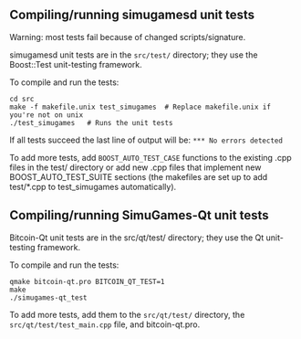 Compiling/running simugamesd unit tests
------------------------------------

Warning: most tests fail because of changed scripts/signature.

simugamesd unit tests are in the `src/test/` directory; they
use the Boost::Test unit-testing framework.

To compile and run the tests:

	cd src
	make -f makefile.unix test_simugames  # Replace makefile.unix if you're not on unix
	./test_simugames   # Runs the unit tests

If all tests succeed the last line of output will be:
`*** No errors detected`

To add more tests, add `BOOST_AUTO_TEST_CASE` functions to the existing
.cpp files in the test/ directory or add new .cpp files that
implement new BOOST_AUTO_TEST_SUITE sections (the makefiles are
set up to add test/*.cpp to test_simugames automatically).


Compiling/running SimuGames-Qt unit tests
---------------------------------------

Bitcoin-Qt unit tests are in the src/qt/test/ directory; they
use the Qt unit-testing framework.

To compile and run the tests:

	qmake bitcoin-qt.pro BITCOIN_QT_TEST=1
	make
	./simugames-qt_test

To add more tests, add them to the `src/qt/test/` directory,
the `src/qt/test/test_main.cpp` file, and bitcoin-qt.pro.
